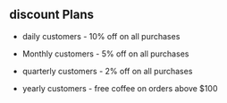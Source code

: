 ## discount Plans
 * daily customers - 10% off on all purchases 
  

* Monthly customers - 5% off on all purchases


* quarterly customers - 2% off on all purchases


* yearly customers  - free coffee on orders above $100